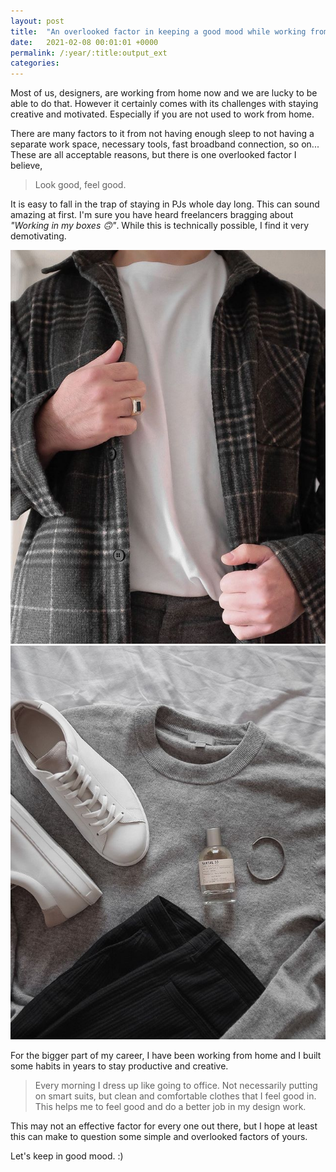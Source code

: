 ```yaml
---
layout: post
title:  "An overlooked factor in keeping a good mood while working from home"
date:   2021-02-08 00:01:01 +0000
permalink: /:year/:title:output_ext
categories: 
---
```


<div class="col-12">
<p>Most of us, designers, are working from home now and we are lucky to be able to do that. However it certainly comes with its challenges with staying creative and motivated. Especially if you are not used to work from home.</p>

<p>There are many factors to it from not having enough sleep to not having a separate work space, necessary tools, fast broadband connection, so on... These are all acceptable reasons, but there is one overlooked factor I believe, </p>

<blockquote>Look good, feel good.</blockquote>

<p>It is easy to fall in the trap of staying in PJs whole day long. This can sound amazing at first. I'm sure you have heard freelancers bragging about <i>"Working in my boxes 🙃"</i>. While this is technically possible, I find it very demotivating.  </p>

<div class="row">
<div class="col-5"><a href="https://www.instagram.com/p/CG5MsDkACkh/"><img src="/assets/lookgood-feelgood-1.jpg" alt="Instagram @oykun" /></a></div>
<div class="col-2"></div>
<div class="col-5"><a href="https://www.instagram.com/p/CHLN7M9gWlT/"><img src="/assets/lookgood-feelgood-2.jpg" alt="Instagram @oykun" /></a></div>
</div>

<p>For the bigger part of my career, I have been working from home and I built some habits in years to stay productive and creative.</p>

<blockquote>Every morning I dress up like going to office. Not necessarily putting on smart suits, but clean and comfortable clothes that I feel good in. This helps me to feel good and do a better job in my design work.  </blockquote>

<p>This may not an effective factor for every one out there, but I hope at least this can make to question some simple and overlooked factors of yours. </p>

<p>Let's keep in good mood. :)</p>
</div>